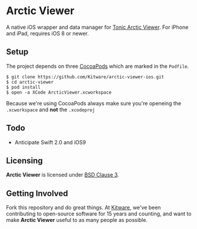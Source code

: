 # Arctic Viewer

A native iOS wrapper and data manager for [Tonic Arctic Viewer](https://github.com/Kitware/arctic-viewer).
For iPhone and iPad, requires iOS 8 or newer.

## Setup

The project depends on three [CocoaPods](https://cocoapods.org/) which are marked in the `Podfile`.

```
$ git clone https://github.com/Kitware/arctic-viewer-ios.git 
$ cd arctic-viewer
$ pod install
$ open -a XCode ArcticViewer.xcworkspace
```
Because we're using CocoaPods always make sure you're openeing the `.xcworkspace` and **not** the `.xcodeproj`

## Todo

- Anticipate Swift 2.0 and iOS9

## Licensing

**Arctic Viewer** is licensed under [BSD Clause 3](LICENSE).

## Getting Involved

Fork this repository and do great things. At [Kitware](http://www.kitware.com),
we've been contributing to open-source software for 15 years and counting, and
want to make **Arctic Viewer** useful to as many people as possible.

